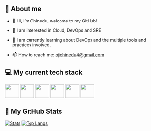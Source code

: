 <h2> 🧐 About me </h2>

- 👋 Hi, I’m Chinedu, welcome to my GitHub!

- 🤔 I am interested in Cloud, DevOps and SRE
- 🌱 I am currently learning about DevOps and the multiple tools and practices involved.
- 📫 How to reach me: ojichinedu4@gmail.com

<h2>💻 My current tech stack </h2>
<p>
<img src="https://cdn.jsdelivr.net/gh/devicons/devicon/icons/git/git-original.svg" height="45" width="45" />
<img src="https://cdn.jsdelivr.net/gh/devicons/devicon/icons/linux/linux-original.svg" height="45" width="45" />
<img src="https://cdn.jsdelivr.net/gh/devicons/devicon/icons/amazonwebservices/amazonwebservices-original.svg" height="45" width="45"/>
<img src="https://cdn.jsdelivr.net/gh/devicons/devicon/icons/docker/docker-original.svg" height="45" width="45" />
<img src="https://cdn.jsdelivr.net/gh/devicons/devicon/icons/kubernetes/kubernetes-plain.svg" height="45" width="45" />
<img src="https://cdn.jsdelivr.net/gh/devicons/devicon/icons/jenkins/jenkins-original.svg" height="45" width="45" />
</p>


<h2> 🤖 My GitHub Stats </h2>

[![Stats](https://github-readme-stats.vercel.app/api?username=chxnedu&theme=dark)](https://github.com/anuraghazra/github-readme-stats)
[![Top Langs](https://github-readme-stats.vercel.app/api/top-langs/?username=chxnedu&layout=compact&theme=dark)](https://github.com/anuraghazra/github-readme-stats)
